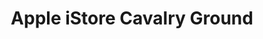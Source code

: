 ---
title: "Apple iStore Cavalry Ground"
url: /lahore/apple-istore-cavalry-ground/
shop: Allgemein
---